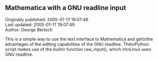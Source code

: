 ## Mathematica with a GNU readline input  
Originally published: 2005-01-17 19:07:49  
Last updated: 2005-01-17 19:07:49  
Author: George Bertsch  
  
This is a simple way to use the text interface to Mathematica and get\nthe advantages of the editing capabilities of the GNU readline.  The\nPython script makes use of the builtin function raw_input(), which in\nLinux uses GNU readline.